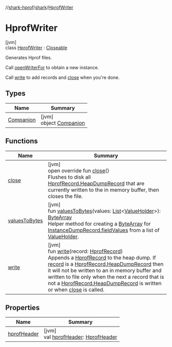 //[shark-hprof](../../../index.md)/[shark](../index.md)/[HprofWriter](index.md)

# HprofWriter

[jvm]\
class [HprofWriter](index.md) : [Closeable](https://docs.oracle.com/javase/8/docs/api/java/io/Closeable.html)

Generates Hprof files.

Call [openWriterFor](-companion/open-writer-for.md) to obtain a new instance.

Call [write](write.md) to add records and [close](close.md) when you're done.

## Types

| Name | Summary |
|---|---|
| [Companion](-companion/index.md) | [jvm]<br>object [Companion](-companion/index.md) |

## Functions

| Name | Summary |
|---|---|
| [close](close.md) | [jvm]<br>open override fun [close](close.md)()<br>Flushes to disk all [HprofRecord.HeapDumpRecord](../-hprof-record/-heap-dump-record/index.md) that are currently written to the in memory buffer, then closes the file. |
| [valuesToBytes](values-to-bytes.md) | [jvm]<br>fun [valuesToBytes](values-to-bytes.md)(values: [List](https://kotlinlang.org/api/latest/jvm/stdlib/kotlin.collections/-list/index.html)&lt;[ValueHolder](../-value-holder/index.md)&gt;): [ByteArray](https://kotlinlang.org/api/latest/jvm/stdlib/kotlin/-byte-array/index.html)<br>Helper method for creating a [ByteArray](https://kotlinlang.org/api/latest/jvm/stdlib/kotlin/-byte-array/index.html) for [InstanceDumpRecord.fieldValues](../-hprof-record/-heap-dump-record/-object-record/-instance-dump-record/field-values.md) from a list of [ValueHolder](../-value-holder/index.md). |
| [write](write.md) | [jvm]<br>fun [write](write.md)(record: [HprofRecord](../-hprof-record/index.md))<br>Appends a [HprofRecord](../-hprof-record/index.md) to the heap dump. If [record](write.md) is a [HprofRecord.HeapDumpRecord](../-hprof-record/-heap-dump-record/index.md) then it will not be written to an in memory buffer and written to file only when the next a record that is not a [HprofRecord.HeapDumpRecord](../-hprof-record/-heap-dump-record/index.md) is written or when [close](close.md) is called. |

## Properties

| Name | Summary |
|---|---|
| [hprofHeader](hprof-header.md) | [jvm]<br>val [hprofHeader](hprof-header.md): [HprofHeader](../-hprof-header/index.md) |
